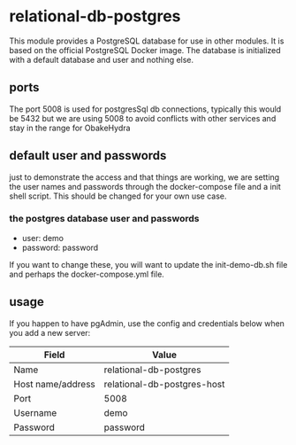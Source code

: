 # relational-db-postgres

This module provides a PostgreSQL database for use in other modules. It is based on the official PostgreSQL Docker image. The database is initialized with a default database and user and nothing else.

## ports

The port 5008 is used for postgresSql db connections, typically this would be 5432 but we are using 5008 to avoid conflicts with other services and stay in the range for ObakeHydra

## default user and passwords

just to demonstrate the access and that things are working, we are setting the user names and passwords through the docker-compose file and a init shell script. This should be changed for your own use case.

### the postgres database user and passwords

- user: demo
- password: password

If you want to change these, you will want to update the init-demo-db.sh file and perhaps the docker-compose.yml file.

## usage

If you happen to have pgAdmin, use the config and credentials below when you add a new server:

| Field | Value |
| --- | --- |
| Name | relational-db-postgres |
| Host name/address | relational-db-postgres-host |
| Port | 5008 |
| Username | demo |
| Password | password |
